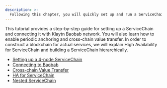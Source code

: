 ```yaml
---
description: >-
  Following this chapter, you will quickly set up and run a ServiceChain, an independent blockchain connected to the Klaytn main chain.
---
```


This tutorial provides a step-by-step guide for setting up a ServiceChain and connecting it with Klaytn Baobab network.
You will also learn how to enable periodic anchoring and cross-chain value transfer.
In order to construct a blockchain for actual services, we will explain High Availability for ServiceChain and building a ServiceChain hierarchically.

- [Setting up a 4-node ServiceChain](./4nodes-setup-guide.md)
- [Connecting to Baobab](./en-scn-connection.md)
- [Cross-chain Value Transfer](./value-transfer.md)
- [HA for ServiceChain](./ha-for-sc.md)
- [Nested ServiceChain](./nested-sc.md)